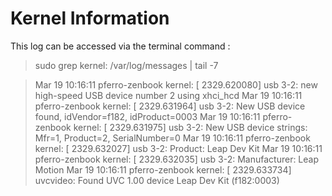 Kernel Information
==================

This log can be accessed via the terminal command :
> sudo grep kernel: /var/log/messages | tail -7


>Mar 19 10:16:11 pferro-zenbook kernel: [ 2329.620080] usb 3-2: new high-speed USB device number 2 using xhci_hcd
>Mar 19 10:16:11 pferro-zenbook kernel: [ 2329.631964] usb 3-2: New USB device found, idVendor=f182, idProduct=0003
>Mar 19 10:16:11 pferro-zenbook kernel: [ 2329.631975] usb 3-2: New USB device strings: Mfr=1, Product=2, SerialNumber=0
>Mar 19 10:16:11 pferro-zenbook kernel: [ 2329.632027] usb 3-2: Product: Leap Dev Kit
>Mar 19 10:16:11 pferro-zenbook kernel: [ 2329.632035] usb 3-2: Manufacturer: Leap Motion
>Mar 19 10:16:11 pferro-zenbook kernel: [ 2329.633734] uvcvideo: Found UVC 1.00 device Leap Dev Kit (f182:0003)